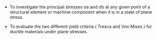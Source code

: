 - To investigate the principal stresses σa and σb at any given point of a structural element or machine component when it is in a state of plane stress.

- To evaluate the two different yield criteria ( Tresca and Von Mises ) for ductile materials under plane stresses.
